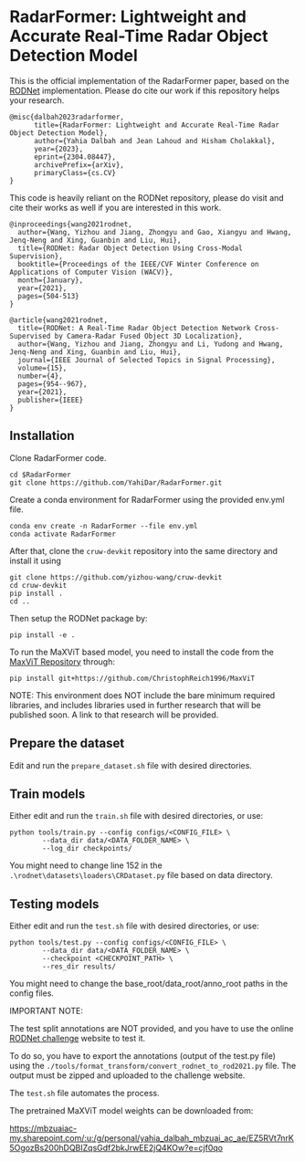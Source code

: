 # RadarFormer: Lightweight and Accurate Real-Time Radar Object Detection Model

This is the official implementation of the RadarFormer paper, based on the [RODNet](https://github.com/yizhou-wang/RODNet#rodnet-radar-object-detection-network) implementation.
Please do cite our work if this repository helps your research.

```
@misc{dalbah2023radarformer,
      title={RadarFormer: Lightweight and Accurate Real-Time Radar Object Detection Model}, 
      author={Yahia Dalbah and Jean Lahoud and Hisham Cholakkal},
      year={2023},
      eprint={2304.08447},
      archivePrefix={arXiv},
      primaryClass={cs.CV}
}
```

This code is heavily reliant on the RODNet repository, please do visit and cite their works as well if you are interested in this work.
```
@inproceedings{wang2021rodnet,
  author={Wang, Yizhou and Jiang, Zhongyu and Gao, Xiangyu and Hwang, Jenq-Neng and Xing, Guanbin and Liu, Hui},
  title={RODNet: Radar Object Detection Using Cross-Modal Supervision},
  booktitle={Proceedings of the IEEE/CVF Winter Conference on Applications of Computer Vision (WACV)},
  month={January},
  year={2021},
  pages={504-513}
}
```
```
@article{wang2021rodnet,
  title={RODNet: A Real-Time Radar Object Detection Network Cross-Supervised by Camera-Radar Fused Object 3D Localization},
  author={Wang, Yizhou and Jiang, Zhongyu and Li, Yudong and Hwang, Jenq-Neng and Xing, Guanbin and Liu, Hui},
  journal={IEEE Journal of Selected Topics in Signal Processing},
  volume={15},
  number={4},
  pages={954--967},
  year={2021},
  publisher={IEEE}
}
```


## Installation

Clone RadarFormer code.
```commandline
cd $RadarFormer
git clone https://github.com/YahiDar/RadarFormer.git
```

Create a conda environment for RadarFormer using the provided env.yml file.
```commandline
conda env create -n RadarFormer --file env.yml
conda activate RadarFormer
```

After that, clone the ```cruw-devkit``` repository into the same directory and install it using

```commandline
git clone https://github.com/yizhou-wang/cruw-devkit
cd cruw-devkit
pip install .
cd ..
```

Then setup the RODNet package by:
```commandline
pip install -e .
```

To run the MaXViT based model, you need to install the code from the [MaxViT Repository](https://github.com/ChristophReich1996/MaxViT) through:

```commandline
pip install git+https://github.com/ChristophReich1996/MaxViT
```

NOTE: This environment does NOT include the bare minimum required libraries, and includes libraries used in further research that will be published soon. A link to that research will be provided.



## Prepare the dataset

Edit and run the ```prepare_dataset.sh``` file with desired directories.

## Train models

Either edit and run the ```train.sh``` file with desired directories, or use:

```commandline
python tools/train.py --config configs/<CONFIG_FILE> \
        --data_dir data/<DATA_FOLDER_NAME> \
        --log_dir checkpoints/
```

You might need to change line 152 in the ```.\rodnet\datasets\loaders\CRDataset.py``` file based on data directory.

## Testing models

Either edit and run the ```test.sh``` file with desired directories, or use:

```commandline
python tools/test.py --config configs/<CONFIG_FILE> \
        --data_dir data/<DATA_FOLDER_NAME> \
        --checkpoint <CHECKPOINT_PATH> \
        --res_dir results/
```

You might need to change the base_root/data_root/anno_root paths in the config files.

IMPORTANT NOTE:

The test split annotations are NOT provided, and you have to use the online [RODNet challenge](https://codalab.lisn.upsaclay.fr/competitions/1063#participate-submit_results) website to test it.

To do so, you have to export the annotations (output of the test.py file) using the ```./tools/format_transform/convert_rodnet_to_rod2021.py``` file. The output must be zipped and uploaded to the challenge website. 

The ```test.sh``` file automates the process.

The pretrained MaXViT model weights can be downloaded from:

https://mbzuaiac-my.sharepoint.com/:u:/g/personal/yahia_dalbah_mbzuai_ac_ae/EZ5RVt7nrK5OgozBs200hDQBIZqsGdf2bkJrwEE2jQ4KOw?e=cjf0qo
